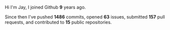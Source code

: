 Hi I'm Jay, I joined Github **9** years ago.

Since then I've pushed **1486** commits, opened **63** issues, submitted **157** pull requests, and contributed to **15** public repositories.
